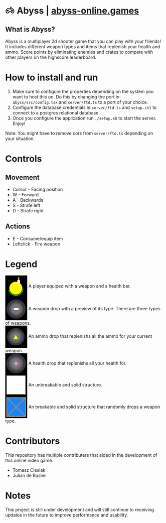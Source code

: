 # <img src="abyss/public/favicon.png"  width="30"/> Abyss | [abyss-online.games](http://abyss-online.games/)
## What is Abyss?
Abyss is a multiplayer 2d shooter game that you can play with your friends! It includes different weapon types and items that replenish your health and ammo. Score points by eliminating enemies and crates to compete with other players on the highscore leaderboard. 

# How to install and run
1) Make sure to configure the properties depending on the system you want to host this on. Do this by changing the port in `abyss/src/config.tsx` and `server/ftd.ts` to a port of your choice.
2) Configure the database credentials in `server/ftd.ts` and `setup.sh1` to connect to a postgres relational database.
4) Once you configure the application run `./setup.sh` to start the server. Enjoy!

Note: You might have to remove cors from `server/ftd.ts` depending on your situation.
# Controls
## Movement
- Cursor - Facing position
- W - Forward
- A - Backwards
- S - Strafe left
- D - Strafe right
## Actions
- E - Consume/equip item
- Leftclick - Fire weapon

# Legend
<div>
  <img style="vertical-align:middle" src="images/player.PNG" width="70">
  <span style="">A player equiped with a weapon and a health bar.</span>
</div>
<div>
  <img style="vertical-align:middle" src="images/weapon.PNG" width="70">
  <span style="">A weapon drop with a preview of its type. There are three types of weapons.</span>
</div>
<div>
  <img style="vertical-align:middle" src="images/ammo.PNG" width="70">
  <span style="">An ammo drop that replenishs all the ammo for your current weapon.</span>
</div>
<div>
  <img style="vertical-align:middle" src="images/health.PNG" width="70">
  <span style="">A health drop that replenishs all your health for.</span>
</div>
<div>
  <img style="vertical-align:middle" src="images/wall.PNG" width="70">
  <span style="">An unbreakable and solid structure.</span>
</div>
<div>
  <img style="vertical-align:middle" src="images/crate.PNG" width="70">
  <span style="">An breakable and solid structure that randomly drops a weapon type.</span>
</div>

# Contributors

This repository has multiple contributers that aided in the development of this online video game.
- Tomasz Cieslak
- Julian de Rushe   

# Notes
This project is still under development and will still continue to receiving updates in the future to improve performance and usability.
